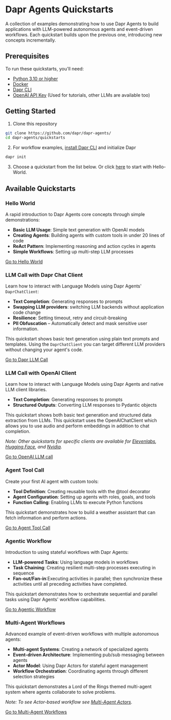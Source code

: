 # Dapr Agents Quickstarts

A collection of examples demonstrating how to use Dapr Agents to build applications with LLM-powered autonomous agents and event-driven workflows. Each quickstart builds upon the previous one, introducing new concepts incrementally.

## Prerequisites

To run these quickstarts, you'll need:
- [Python 3.10 or higher](https://www.python.org/downloads/)
- [Docker](https://docs.docker.com/get-docker/)
- [Dapr CLI](https://docs.dapr.io/getting-started/install-dapr-cli/)
- [OpenAI API Key](https://platform.openai.com/api-keys) (Used for tutorials, other LLMs are available too)


## Getting Started

1. Clone this repository
```bash
git clone https://github.com/dapr/dapr-agents/
cd dapr-agents/quickstarts
```

2. For workflow examples, [install Dapr CLI](https://docs.dapr.io/getting-started/install-dapr-cli/) and initialize Dapr
```bash
dapr init
```

3. Choose a quickstart from the list below. Or click [here](./01-hello-world) to start with Hello-World.

## Available Quickstarts

### Hello World

A rapid introduction to Dapr Agents core concepts through simple demonstrations:

- **Basic LLM Usage**: Simple text generation with OpenAI models
- **Creating Agents**: Building agents with custom tools in under 20 lines of code
- **ReAct Pattern**: Implementing reasoning and action cycles in agents
- **Simple Workflows**: Setting up multi-step LLM processes

[Go to Hello World](./01-hello-world)

### LLM Call with Dapr Chat Client

Learn how to interact with Language Models using Dapr Agents' `DaprChatClient`:

- **Text Completion**: Generating responses to prompts
- **Swapping LLM providers**: switching LLM backends without application code change
- **Resilience**: Setting timeout, retry and circuit-breaking
- **PII Obfuscation** – Automatically detect and mask sensitive user information.


This quickstart shows basic text generation using plain text prompts and templates. Using the `DaprChatClient` you can target different LLM providers without changing your agent's code.

[Go to Dapr LLM Call](./02_llm_call_dapr)

### LLM Call with OpenAI Client

Learn how to interact with Language Models using Dapr Agents and native LLM client libraries.

- **Text Completion**: Generating responses to prompts
- **Structured Outputs**: Converting LLM responses to Pydantic objects

This quickstart shows both basic text generation and structured data extraction from LLMs. This quickstart uses the OpenAIChatClient which allows you to use audio and perform embeddings in addition to chat completion. 

*Note: Other quickstarts for specific clients are available for [Elevenlabs](./02_llm_call_elevenlabs), [Hugging Face](./02_llm_call_hugging_face), and [Nvidia](./02_llm_call_nvidia).*


[Go to OpenAI LLM call](./02_llm_call_open_ai)

### Agent Tool Call

Create your first AI agent with custom tools:

- **Tool Definition**: Creating reusable tools with the @tool decorator
- **Agent Configuration**: Setting up agents with roles, goals, and tools
- **Function Calling**: Enabling LLMs to execute Python functions

This quickstart demonstrates how to build a weather assistant that can fetch information and perform actions.

[Go to Agent Tool Call](./03-agent-tool-call)

### Agentic Workflow

Introduction to using stateful workflows with Dapr Agents:

- **LLM-powered Tasks**: Using language models in workflows
- **Task Chaining**: Creating resilient multi-step processes executing in sequence
- **Fan-out/Fan-in**:Executing activities in parallel; then synchronize these activities until all preceding activities have completed.


This quickstart demonstrates how to orchestrate sequential and parallel tasks using Dapr Agents' workflow capabilities.

[Go to Agentic Workflow](./04-agentic-workflow)

### Multi-Agent Workflows

Advanced example of event-driven workflows with multiple autonomous agents:

- **Multi-agent Systems**: Creating a network of specialized agents
- **Event-driven Architecture**: Implementing pub/sub messaging between agents
- **Actor Model**: Using Dapr Actors for stateful agent management
- **Workflow Orchestration**: Coordinating agents through different selection strategies

This quickstart demonstrates a Lord of the Rings themed multi-agent system where agents collaborate to solve problems.

*Note: To see Actor-based workflow see [Multi-Agent Actors](./05-multi-agent-workflow-actors).*

[Go to Multi-Agent Workflows](./05-multi-agent-workflow-dapr-workflows)
